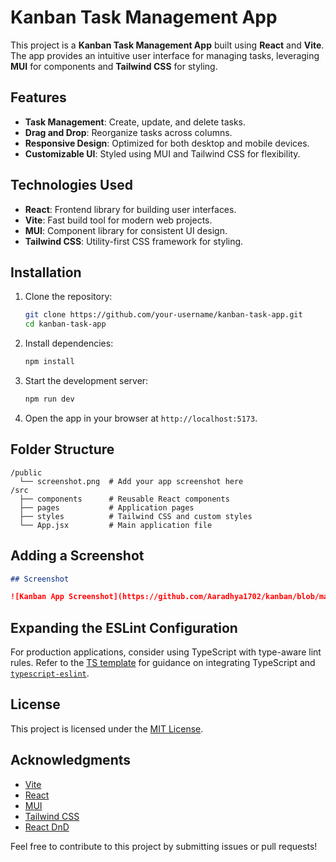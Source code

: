 # Kanban Task Management App

This project is a **Kanban Task Management App** built using **React** and **Vite**. The app provides an intuitive user interface for managing tasks, leveraging **MUI** for components and **Tailwind CSS** for styling.

## Features

- **Task Management**: Create, update, and delete tasks.
- **Drag and Drop**: Reorganize tasks across columns.
- **Responsive Design**: Optimized for both desktop and mobile devices.
- **Customizable UI**: Styled using MUI and Tailwind CSS for flexibility.

## Technologies Used

- **React**: Frontend library for building user interfaces.
- **Vite**: Fast build tool for modern web projects.
- **MUI**: Component library for consistent UI design.
- **Tailwind CSS**: Utility-first CSS framework for styling.

## Installation

1. Clone the repository:

   ```bash
   git clone https://github.com/your-username/kanban-task-app.git
   cd kanban-task-app
   ```

2. Install dependencies:

   ```bash
   npm install
   ```

3. Start the development server:

   ```bash
   npm run dev
   ```

4. Open the app in your browser at `http://localhost:5173`.

## Folder Structure

```
/public
  └── screenshot.png  # Add your app screenshot here
/src
  ├── components      # Reusable React components
  ├── pages           # Application pages
  ├── styles          # Tailwind CSS and custom styles
  └── App.jsx         # Main application file
```

## Adding a Screenshot

```markdown
## Screenshot

![Kanban App Screenshot](https://github.com/Aaradhya1702/kanban/blob/main/public/kanban.png)
```

## Expanding the ESLint Configuration

For production applications, consider using TypeScript with type-aware lint rules. Refer to the [TS template](https://github.com/vitejs/vite/tree/main/packages/create-vite/template-react-ts) for guidance on integrating TypeScript and [`typescript-eslint`](https://typescript-eslint.io).

## License

This project is licensed under the [MIT License](LICENSE).

## Acknowledgments

- [Vite](https://vitejs.dev/)
- [React](https://reactjs.org/)
- [MUI](https://mui.com/)
- [Tailwind CSS](https://tailwindcss.com/)
- [React DnD](https://react-dnd.github.io/react-dnd/about)

Feel free to contribute to this project by submitting issues or pull requests!
